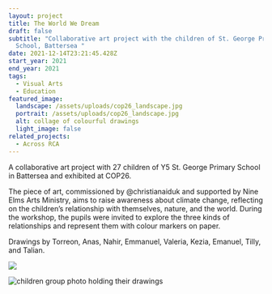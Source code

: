 ```yaml
---
layout: project
title: The World We Dream
draft: false
subtitle: "Collaborative art project with the children of St. George Primary
  School, Battersea "
date: 2021-12-14T23:21:45.428Z
start_year: 2021
end_year: 2021
tags:
  - Visual Arts
  - Education
featured_image:
  landscape: /assets/uploads/cop26_landscape.jpg
  portrait: /assets/uploads/cop26_landscape.jpg
  alt: collage of colourful drawings
  light_image: false
related_projects:
  - Across RCA
---
```

A collaborative art project with 27 children of Y5 St. George Primary School in Battersea and exhibited at COP26.

The piece of art, commissioned by @christianaiduk and supported by Nine Elms Arts Ministry, aims to raise awareness about climate change, reflecting on the children’s relationship with themselves, nature, and the world. During the workshop, the pupils were invited to explore the three kinds of relationships and represent them with colour markers on paper.

Drawings by Torreon, Anas, Nahir, Emmanuel, Valeria, Kezia, Emanuel, Tilly, and Talian.

![](/assets/uploads/the-world-we-dream.jpg)

![children group photo holding their drawings](/assets/uploads/workshop_landscape.jpg "Y5 St. George Primary School with drawings")